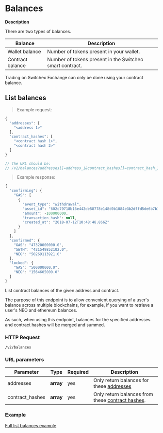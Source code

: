 # Balances

**Description**

There are two types of balances.

Balance          | Description
---------------- | ----------
Wallet balance   | Number of tokens present in your wallet.
Contract balance | Number of tokens present in the Switcheo smart contract.

Trading on Switcheo Exchange can only be done using your contract balance.

## List balances

> Example request:

```js
{
  "addresses": [
    "<address 1>"
  ],
  "contract_hashes": [
    "<contract hash 1>",
    "<contract hash 2>"
  ]
}

// The URL should be:
// /v2/balances?addresses[]=address_1&contract_hashes[]=contract_hash_1&contract_hashes[]=contract_hash_2
```

> Example response:

```js
{
  "confirming": {
    "GAS": [
      {
        "event_type": "withdrawal",
        "asset_id": "602c79718b16e442de58778e148d0b1084e3b2dffd5de6b7b16cee7969282de7",
        "amount": -100000000,
        "transaction_hash": null,
        "created_at": "2018-07-12T10:48:48.866Z"
      }
    ]
  },
  "confirmed": {
    "GAS": "47320000000.0",
    "SWTH": "421549852102.0",
    "NEO": "50269113921.0"
  },
  "locked": {
    "GAS": "500000000.0",
    "NEO": "1564605000.0"
  }
}
```


List contract balances of the given address and contract.

The purpose of this endpoint is to allow convenient querying of a user's balance across
multiple blockchains, for example, if you want to retrieve a user's NEO and ethereum balances.

As such, when using this endpoint, balances for the specified addresses and contract hashes
will be merged and summed.

### HTTP Request
`/v2/balances`

### URL parameters

 Parameter      | Type       | Required | Description
--------------- | ---------- | -------- | -----------
addresses       | **array** | yes       | Only return balances for these [addresses](#address)
contract_hashes | **array**  | yes       | Only return balances from these [contract hashes](#contracts).

### Example

[Full list balances example](https://github.com/ConjurTech/switcheo-api-examples/blob/master/src/examples/balances/listBalancesExample.js)
